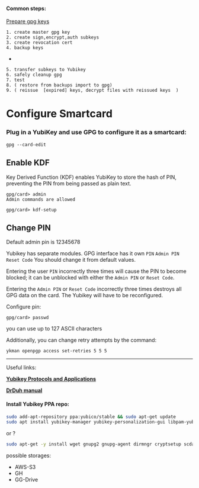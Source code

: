 #### Common steps:


[Prepare gpg keys](https://github.com/pic16f874/madman-s_notes/blob/master/GPG/README.md)
```
1. create master gpg key
2. create sign,encrypt,auth subkeys
3. create revocation cert
4. backup keys
```
-
```
5. transfer subkeys to Yubikey
6. safely cleanup gpg
7. test
8. ( restore from backups import to gpg)
9. ( reissue  [expired] keys, decrypt files with reissued keys  )

```

# Configure Smartcard
### Plug in a YubiKey and use GPG to configure it as a smartcard:
```gpg --card-edit```
## Enable KDF
Key Derived Function (KDF) enables YubiKey to store the hash of PIN, preventing the PIN from being passed as plain text.
```
gpg/card> admin
Admin commands are allowed

gpg/card> kdf-setup
```
## Change PIN
Default admin pin is 12345678

Yubikey has separate modules. 
GPG interface has it own `PIN` `Admin PIN` `Reset Code`
You should change it from default values.

Entering the user `PIN` incorrectly three times will cause the PIN to become blocked; it can be unblocked with either the `Admin PIN` or `Reset Code`.

Entering the `Admin PIN` or `Reset Code` incorrectly three times destroys all GPG data on the card. The Yubikey will have to be reconfigured.

Configure pin:
```
gpg/card> passwd
```
you can use up to 127 ASCII characters 


Additionally, you can change retry attempts by the command:
```
ykman openpgp access set-retries 5 5 5
```

---
Useful links:

**[Yubikey Protocols and Applications](https://docs.yubico.com/hardware/yubikey/yk-tech-manual/yk5-apps.html#protocols-and-applications)**

**[DrDuh manual](https://github.com/drduh/YubiKey-Guide)**

#### Install Yubikey PPA repo:
```bash
sudo add-apt-repository ppa:yubico/stable && sudo apt-get update
sudo apt install yubikey-manager yubikey-personalization-gui libpam-yubico libpam-u2f yubikey-manager-qt yubioath-desktop
```
or ?
```bash
sudo apt-get -y install wget gnupg2 gnupg-agent dirmngr cryptsetup scdaemon pcscd secure-delete hopenpgp-tools yubikey-personalization libssl-dev swig libpcsclite-dev python3-pip python3-pyscard
```


possible storages:
 - AWS-S3
 - GH
 - GG-Drive
